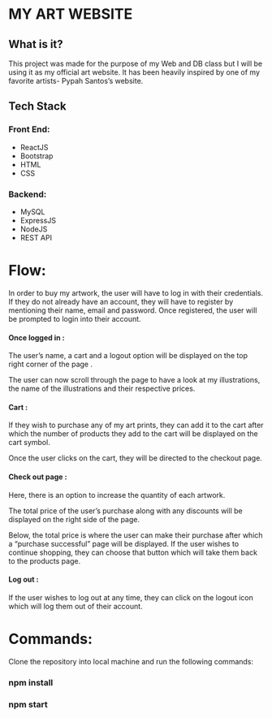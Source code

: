 # MY ART WEBSITE

## What is it?
 
This project was made for the purpose of my Web and DB class but I will be using it as my official art website. It has been heavily inspired by one of my favorite artists- Pypah Santos’s website. 
 

## Tech Stack
### Front End:
* ReactJS
* Bootstrap
* HTML
* CSS

### Backend:
* MySQL
* ExpressJS
* NodeJS
* REST API

# Flow: 
In order to buy my artwork, the user will have to log in with their credentials.  If they do not already have an account, they will have to register by mentioning their name, email and password. Once registered, the user will be prompted to login into their account.
#### Once logged in :

The user’s name, a cart and a logout option will be displayed on the top right corner of the page . 

The user can now scroll through the page to have a look at my illustrations, the name of the illustrations and their respective prices. 

#### Cart :

If they wish to purchase any of my art prints, they can add it to the cart after which the number of products they add to the cart will be displayed on the cart symbol. 

Once the user clicks on the cart, they will be directed to the checkout page. 

#### Check out page :

Here, there is an option to increase the quantity of each artwork. 

The total price of the user’s purchase along with any discounts will be displayed on the right side of the page. 

Below, the total price is where the user can make their purchase after which a “purchase successful” page will be displayed. If the user wishes to continue shopping, they can choose that button which will take them back to the products page.

#### Log out :

If the user wishes to log out at any time, they can click on the logout icon which will log them out of their account. 

# Commands:
Clone the repository into local machine and run the following commands:
### npm install
### npm start

